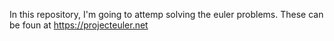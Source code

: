 In this repository, I'm going to attemp solving the euler problems. These can be foun at https://projecteuler.net